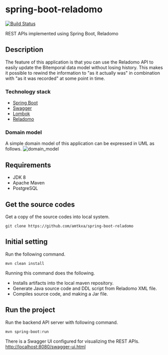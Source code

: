 # spring-boot-reladomo
[![Build Status](https://travis-ci.com/amtkxa/spring-boot-reladomo.svg?branch=master)](https://travis-ci.com/amtkxa/spring-boot-reladomo)

REST APIs implemented using Spring Boot, Reladomo

## Description
The feature of this application is that you can use the Reladomo API to easily update the Bitemporal data model without losing history.
This makes it possible to rewind the information to "as it actually was" in combination with "as it was recorded" at some point in time.

### Technology stack
* [Spring Boot](https://github.com/spring-projects/spring-boot)
* [Swagger](https://github.com/swagger-api/swagger-ui)
* [Lombok](https://github.com/rzwitserloot/lombok)
* [Reladomo](https://github.com/goldmansachs/reladomo)

### Domain model
A simple domain model of this application can be expressed in UML as follows.
![domain_model](https://user-images.githubusercontent.com/32428472/50054750-b2e45800-0188-11e9-8aeb-fad5262e78d8.png)

## Requirements
* JDK 8
* Apache Maven
* PostgreSQL

## Get the source codes
Get a copy of the source codes into local system.
```
git clone https://github.com/amtkxa/spring-boot-reladomo
```

## Initial setting
Run the following command.
```
mvn clean install
```
Running this command does the following.
* Installs artifacts into the local maven repository.
* Generate Java source code and DDL script from Reladomo XML file.
* Compiles source code, and making a Jar file.

## Run the project
Run the backend API server with following command.
```
mvn spring-boot:run
```

There is a Swagger UI configured for visualizing the REST APIs.<br>
[http://localhost:8080/swagger-ui.html](http://localhost:8080/swagger-ui.html)
